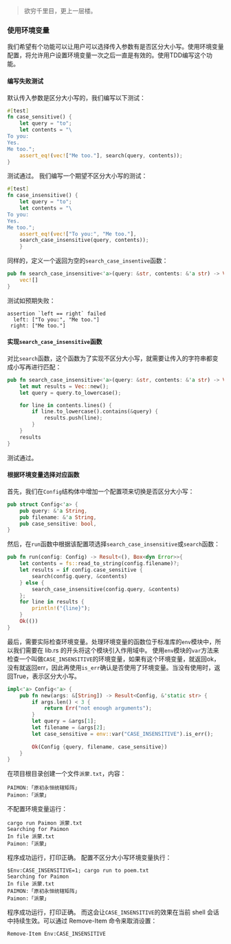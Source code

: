 > <font face = "楷体">欲穷千里目，更上一层楼。</font>

### 使用环境变量
我们希望有个功能可以让用户可以选择传入参数有是否区分大小写。使用环境变量配置，将允许用户设置环境变量一次之后一直是有效的。使用TDD编写这个功能。

#### 编写失败测试
默认传入参数是区分大小写的，我们编写以下测试：
```rust
#[test]
fn case_sensitive() {
    let query = "to";
    let contents = "\
To you:
Yes.
Me too.";
    assert_eq!(vec!["Me too."], search(query, contents));
}
```
测试通过。
我们编写一个期望不区分大小写的测试：
```rust
#[test]
fn case_insensitive() {
    let query = "to";
    let contents = "\
To you:
Yes.
Me too.";
    assert_eq!(vec!["To you:", "Me too."], 
    search_case_insensitive(query, contents));
    }
```
同样的，定义一个返回为空的`search_case_insentive`函数：
```rust
pub fn search_case_insensitive<'a>(query: &str, contents: &'a str) -> Vec<&'a str> {
    vec![]
}
```
测试如预期失败：
```shell
assertion `left == right` failed
  left: ["To you:", "Me too."]
 right: ["Me too."]
```

#### 实现`search_case_insensitive`函数
对比`search`函数，这个函数为了实现不区分大小写，就需要让传入的字符串都变成小写再进行匹配：
```rust
pub fn search_case_insensitive<'a>(query: &str, contents: &'a str) -> Vec<&'a str> {
    let mut results = Vec::new();
    let query = query.to_lowercase();

    for line in contents.lines() {
        if line.to_lowercase().contains(&query) {
            results.push(line);
        }
    }
    results
}
```
测试通过。

#### 根据环境变量选择对应函数
首先，我们在`Config`结构体中增加一个配置项来切换是否区分大小写：
```rust
pub struct Config<'a> {
    pub query: &'a String,
    pub filename: &'a String,
    pub case_sensitive: bool,
}
```
然后，在`run`函数中根据该配置项选择`search_case_insensitive`或`search`函数：
```rust
pub fn run(config: Config) -> Result<(), Box<dyn Error>>{
    let contents = fs::read_to_string(config.filename)?;
    let results = if config.case_sensitive {
        search(config.query, &contents)
    } else {
        search_case_insensitive(config.query, &contents)
    };
    for line in results {
        println!("{line}");
    }
    Ok(())
}
```
最后，需要实际检查环境变量。处理环境变量的函数位于标准库的`env`模块中，所以我们需要在 lib\.rs 的开头将这个模块引入作用域中。
使用`env`模块的`var`方法来检查一个叫做`CASE_INSENSITIVE`的环境变量，如果有这个环境变量，就返回ok，没有就返回err，因此再使用`is_err`确认是否使用了环境变量。当没有使用时，返回True，表示区分大小写。
```rust
impl<'a> Config<'a> {
    pub fn new(args: &[String]) -> Result<Config, &'static str> {
        if args.len() < 3 {
            return Err("not enough arguments");
        }
        let query = &args[1];
        let filename = &args[2];
        let case_sensitive = env::var("CASE_INSENSITIVE").is_err();
    
        Ok(Config {query, filename, case_sensitive})
    }
}
```
在项目根目录创建一个文件`派蒙.txt`，内容：
```
PAIMON:「原初永恒统辖矩阵」
Paimon:「派蒙」
```
不配置环境变量运行：
```shell
cargo run Paimon 派蒙.txt
Searching for Paimon
In file 派蒙.txt
Paimon:「派蒙」
```
程序成功运行，打印正确。
配置不区分大小写环境变量执行：
```shell
$Env:CASE_INSENSITIVE=1; cargo run to poem.txt
Searching for Paimon
In file 派蒙.txt
PAIMON:「原初永恒统辖矩阵」
Paimon:「派蒙」
```
程序成功运行，打印正确。
而这会让`CASE_INSENSITIVE`的效果在当前 shell 会话中持续生效。可以通过 Remove-Item 命令来取消设置：
```shell
Remove-Item Env:CASE_INSENSITIVE
```